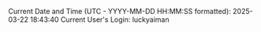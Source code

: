Current Date and Time (UTC - YYYY-MM-DD HH:MM:SS formatted): 2025-03-22 18:43:40
Current User's Login: luckyaiman
